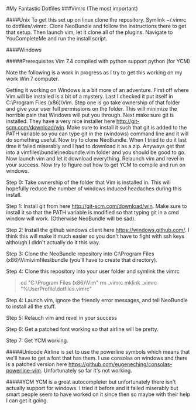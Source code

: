 #My Fantastic Dotfiles
###Vimrc (The most important)

####Unix
To get this set up on linux clone the repository. Symlink ~/.vimrc to dotfiles/.vimrc. Clone NeoBundle and follow the instructions there to get that setup. Then launch vim, let it clone all of the plugins. Navigate to YouCompleteMe and run the install script. 

####Windows

#####Prerequisites
Vim 7.4 compiled with python support
python (for YCM)

Note the following is a work in progress as I try to get this working on my work Win 7 computer.

Getting it working on Windows is a bit more of an adventure. First off where Vim will be installed is a bit of a mystery. Last I checked it put itself in C:\Program Files (x86)\Vim. Step one is go take ownership of that folder and give your user full permissions on the folder. This will minimize the horrible pain that Windows will put you through. Next make sure git is installed. They have a very nice installer here http://git-scm.com/download/win. Make sure to install it such that git is added to the PATH variable so you can type git in the (windows) command line and it will do something useful. Now try to clone NeoBundle. When I tried to do it last time it failed miserably and I had to download it as a zip. Anyways get that into a vimfiles\bundle\neobundle.vim folder and you should be good to go. Now launch vim and let it download everything. Relaunch vim and revel in your success. Now try to figure out how to get YCM to compile and run on windows.

Step 0: Take ownership of the folder that Vim is installed in. This will hopefully reduce the number of windows induced headaches during this install.

Step 1: Install git from here http://git-scm.com/download/win. Make sure to install it so that the PATH variable is modified so that typing git in a cmd window will work. (Otherwise NeoBundle will be sad).

Step 2: Install the github windows client here https://windows.github.com/. I think this will make it much easier so you don't have to fight with ssh keys although I didn't actually do it this way.

Step 3: Clone the NeoBundle repository into C:\Program Files (x86)\Vim\vimfiles\bundle (you'll have to create that directory). 

Step 4: Clone this repository into your user folder and symlink the vimrc
> cd "C:\Program Files (x86)\Vim\"
> rm _vimrc
> mklink _vimrc "%UserProfile\dotfiles\.vimrc"


Step 4: Launch vim, ignore the friendly error messages, and tell NeoBundle to install all the stuff.

Step 5: Relauch vim and revel in your success

Step 6: Get a patched font working so that airline will be pretty.

Step 7: Get YCM working.

#####Unicode
Airline is set to use the powerline symbols which means that we'll have to get a font that has them. I use consolas on windows and there is a patched version here https://github.com/eugeneching/consolas-powerline-vim. Unfortunately so far it's not working. 

#####YCM
YCM is a great autocompleter but unfortunately there isn't actually support for windows. I tried it before and it failed miserably but smart people seem to have worked on it since then so maybe with their help I can get it going. 
